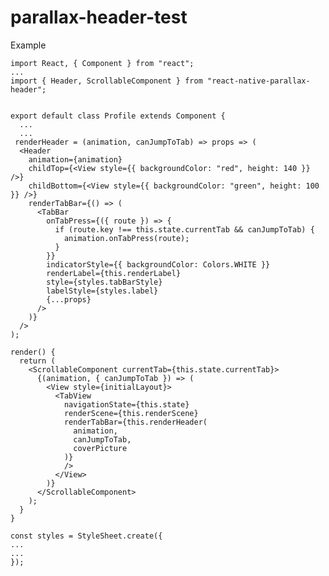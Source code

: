 # parallax-header-test
Example

  
  
    import React, { Component } from "react";
    ...
    import { Header, ScrollableComponent } from "react-native-parallax-header";
    
    
    export default class Profile extends Component {
      ...
      ...
     renderHeader = (animation, canJumpToTab) => props => (
      <Header
        animation={animation}
        childTop={<View style={{ backgroundColor: "red", height: 140 }} />}
        childBottom={<View style={{ backgroundColor: "green", height: 100 }} />}
        renderTabBar={() => (
          <TabBar
            onTabPress={({ route }) => {
              if (route.key !== this.state.currentTab && canJumpToTab) {
                animation.onTabPress(route);
              }
            }}
            indicatorStyle={{ backgroundColor: Colors.WHITE }}
            renderLabel={this.renderLabel}
            style={styles.tabBarStyle}
            labelStyle={styles.label}
            {...props}
          />
        )}
      />
    );
  
    render() {
      return (
        <ScrollableComponent currentTab={this.state.currentTab}>
          {(animation, { canJumpToTab }) => (
            <View style={initialLayout}>
              <TabView
                navigationState={this.state}
                renderScene={this.renderScene}
                renderTabBar={this.renderHeader(
                  animation,
                  canJumpToTab,
                  coverPicture
                )}
                />
              </View>
            )}
          </ScrollableComponent>
        );
      }
    }

    const styles = StyleSheet.create({
    ...
    ...
    });
